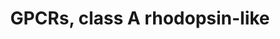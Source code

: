 ---
annotations:
- id: PW:0000125
  parent: signaling pathway
  type: Pathway Ontology
  value: G protein mediated signaling pathway
authors:
- Nsalomonis
- MaintBot
- AlexanderPico
- BruceConklin
- Khanspers
- Egonw
- Zari
- Eweitz
description: This pathway was created using the GPCRDB (Horn et al., 1998), http://www.gpcr.org/7tm/
  (originally at http://www.cmbi.kun.nl/7tm/). The groupings are based on the GPCR
  phylogenetic tree available from the GPCRDB and the training sets used by Karchin
  et al. (Bioinformatics, 2002, pg. 147-159). The labels indicate children and grandchildren
  of the various classes of GPCRs as described by these references.  Proteins on this
  pathway have targeted assays available via the [https://assays.cancer.gov/available_assays?wp_id=WP455
  CPTAC Assay Portal]
last-edited: 2021-05-22
organisms:
- Homo sapiens
redirect_from:
- /index.php/Pathway:WP455
- /instance/WP455
- /instance/WP455_rr117740
revision: r117740
schema-jsonld:
- '@context': https://schema.org/
  '@id': https://wikipathways.github.io/pathways/WP455.html
  '@type': Dataset
  creator:
    '@type': Organization
    name: WikiPathways
  description: This pathway was created using the GPCRDB (Horn et al., 1998), http://www.gpcr.org/7tm/
    (originally at http://www.cmbi.kun.nl/7tm/). The groupings are based on the GPCR
    phylogenetic tree available from the GPCRDB and the training sets used by Karchin
    et al. (Bioinformatics, 2002, pg. 147-159). The labels indicate children and grandchildren
    of the various classes of GPCRs as described by these references.  Proteins on
    this pathway have targeted assays available via the [https://assays.cancer.gov/available_assays?wp_id=WP455
    CPTAC Assay Portal]
  keywords:
  - ADORA1
  - ADORA2A
  - ADORA2B
  - ADORA3
  - ADRA1A
  - ADRA1B
  - ADRA1D
  - ADRA2A
  - ADRA2B
  - ADRA2C
  - ADRB1
  - ADRB2
  - ADRB3
  - AGTR1
  - AGTR2
  - AGTRL1
  - AVPR1A
  - AVPR1B
  - AVPR2
  - Angiotensin II
  - BDKRB1
  - BDKRB2
  - BLR1
  - BRS3
  - Bradykinin
  - C3AR1
  - CCBP2
  - CCKAR
  - CCKBR
  - CCR1
  - CCR10
  - CCR2
  - CCR3
  - CCR4
  - CCR5
  - CCR6
  - CCR7
  - CCR8
  - CCR9
  - CCRL1
  - CCRL2
  - CHRM1
  - CHRM2
  - CHRM3
  - CHRM4
  - CHRM5
  - CMKLR1
  - CMKOR1
  - CNR1
  - CNR2
  - CX3CR1
  - CXCR3
  - CXCR4
  - CYSLTR1
  - CYSLTR2
  - DRD1
  - DRD2
  - DRD3
  - DRD4
  - DRD5
  - Dopamine
  - EDNRA
  - EDNRB
  - F2R
  - F2RL1
  - F2RL2
  - F2RL3
  - FPR1
  - FPRL1
  - FPRL2
  - FSHR
  - GALR1
  - GALR2
  - GALR3
  - GHSR
  - GPR1
  - GPR10
  - GPR109B
  - GPR12
  - GPR147
  - GPR15
  - GPR161
  - GPR17
  - GPR171
  - GPR173
  - GPR174
  - GPR18
  - GPR19
  - GPR20
  - GPR21
  - GPR22
  - GPR23
  - GPR24
  - GPR25
  - GPR27
  - GPR3
  - GPR30
  - GPR31
  - GPR32
  - GPR34
  - GPR35
  - GPR37
  - GPR37L1
  - GPR39
  - GPR4
  - GPR40
  - GPR41
  - GPR42
  - GPR43
  - GPR44
  - GPR45
  - GPR50
  - GPR52
  - GPR6
  - GPR63
  - GPR65
  - GPR68
  - GPR7
  - GPR74
  - GPR75
  - GPR77
  - GPR8
  - GPR81
  - GPR83
  - GPR85
  - GPR87
  - GPR92
  - GRPR
  - HCRTR1
  - HCRTR2
  - HRH1
  - HRH2
  - HRH3
  - HTR1A
  - HTR1B
  - HTR1D
  - HTR1E
  - HTR1F
  - HTR2A
  - HTR2B
  - HTR2C
  - HTR4
  - HTR5A
  - HTR6
  - HTR7
  - Histamine
  - IL8RA
  - IL8RB
  - LHCGR
  - LTB4R
  - MAS1
  - MAS1L
  - MC1R
  - MC2R
  - MC3R
  - MC4R
  - MC5R
  - MLNR
  - MTNR1A
  - MTNR1B
  - Melatonin
  - NMBR
  - NMUR1
  - NMUR2
  - NPY1R
  - NPY2R
  - NPY5R
  - NPY6R
  - NTSR1
  - NTSR2
  - OPN1LW
  - OPN1MW
  - OPN1SW
  - OPN3
  - OPN4
  - OPRD1
  - OPRK1
  - OPRL1
  - OPRM1
  - OR10A4
  - OR10A5
  - OR10H1
  - OR10H2
  - OR10H3
  - OR10J1
  - OR11A1
  - OR12D3
  - OR1A1
  - OR1A2
  - OR1C1
  - OR1D2
  - OR1D4
  - OR1D5
  - OR1E1
  - OR1E2
  - OR1F1
  - OR1G1
  - OR1I1
  - OR1Q1
  - OR2A4
  - OR2AG1
  - OR2B2
  - OR2B3
  - OR2B6
  - OR2C1
  - OR2D2
  - OR2F1
  - OR2F2
  - OR2H1
  - OR2H2
  - OR2J1
  - OR2J2
  - OR2J3
  - OR2N1P
  - OR2S2
  - OR2T1
  - OR2W1
  - OR3A1
  - OR3A2
  - OR3A3
  - OR3A4
  - OR5F1
  - OR5I1
  - OR5U1
  - OR5V1
  - OR6A2
  - OR6B1
  - OR7A10
  - OR7A17
  - OR7A5
  - OR7C1
  - OR7C2
  - OR8B8
  - OR8D2
  - OXTR
  - Opioid
  - P2RY1
  - P2RY10
  - P2RY11
  - P2RY12
  - P2RY13
  - P2RY14
  - P2RY2
  - P2RY4
  - P2RY5
  - P2RY6
  - PPYR1
  - PTAFR
  - PTGDR
  - PTGER1
  - PTGER2
  - PTGER3
  - PTGER4
  - PTGFR
  - PTGIR
  - Prostaglandin
  - Q9UDD9
  - RHO
  - RRH
  - Rgr
  - SSTR1
  - SSTR2
  - SSTR3
  - SSTR4
  - SSTR5
  - SUCNR1
  - Serotonin
  - Somatostatin
  - TBXA2R
  - TRHR
  - XCR1
  license: CC0
  name: GPCRs, class A rhodopsin-like
seo: CreativeWork
title: GPCRs, class A rhodopsin-like
wpid: WP455
---